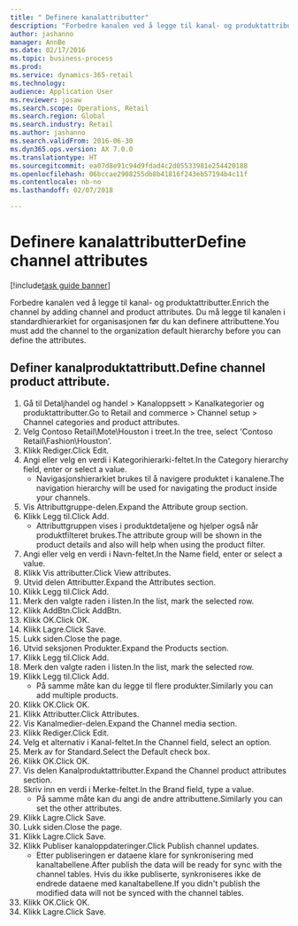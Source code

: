 ```yaml
--- 
title: " Definere kanalattributter"
description: "Forbedre kanalen ved å legge til kanal- og produktattributter."
author: jashanno
manager: AnnBe
ms.date: 02/17/2016
ms.topic: business-process
ms.prod: 
ms.service: dynamics-365-retail
ms.technology: 
audience: Application User
ms.reviewer: josaw
ms.search.scope: Operations, Retail
ms.search.region: Global
ms.search.industry: Retail
ms.author: jashanno
ms.search.validFrom: 2016-06-30
ms.dyn365.ops.version: AX 7.0.0
ms.translationtype: HT
ms.sourcegitcommit: ea07d8e91c94d9fdad4c2d05533981e254420188
ms.openlocfilehash: 06bccae2908255db8b41816f243eb57194b4c11f
ms.contentlocale: nb-no
ms.lasthandoff: 02/07/2018

---
```

# <a name="define-channel-attributes"></a><span data-ttu-id="c63b8-103"> Definere kanalattributter</span><span class="sxs-lookup"><span data-stu-id="c63b8-103">Define channel attributes</span></span>

[!include[task guide banner](../includes/task-guide-banner.md)]

<span data-ttu-id="c63b8-104">Forbedre kanalen ved å legge til kanal- og produktattributter.</span><span class="sxs-lookup"><span data-stu-id="c63b8-104">Enrich the channel by adding channel and product attributes.</span></span> <span data-ttu-id="c63b8-105">Du må legge til kanalen i standardhierarkiet for organisasjonen før du kan definere attributtene.</span><span class="sxs-lookup"><span data-stu-id="c63b8-105">You must add the channel to the organization default hierarchy before you can define the attributes.</span></span>


## <a name="define-channel-product-attribute"></a><span data-ttu-id="c63b8-106">Definer kanalproduktattributt.</span><span class="sxs-lookup"><span data-stu-id="c63b8-106">Define channel product attribute.</span></span>
1. <span data-ttu-id="c63b8-107">Gå til Detaljhandel og handel > Kanaloppsett > Kanalkategorier og produktattributter.</span><span class="sxs-lookup"><span data-stu-id="c63b8-107">Go to Retail and commerce > Channel setup > Channel categories and product attributes.</span></span>
2. <span data-ttu-id="c63b8-108">Velg Contoso Retail\Mote\Houston i treet.</span><span class="sxs-lookup"><span data-stu-id="c63b8-108">In the tree, select 'Contoso Retail\Fashion\Houston'.</span></span>
3. <span data-ttu-id="c63b8-109">Klikk Rediger.</span><span class="sxs-lookup"><span data-stu-id="c63b8-109">Click Edit.</span></span>
4. <span data-ttu-id="c63b8-110">Angi eller velg en verdi i Kategorihierarki-feltet.</span><span class="sxs-lookup"><span data-stu-id="c63b8-110">In the Category hierarchy field, enter or select a value.</span></span>
    * <span data-ttu-id="c63b8-111">Navigasjonshierarkiet brukes til å navigere produktet i kanalene.</span><span class="sxs-lookup"><span data-stu-id="c63b8-111">The navigation hierarchy will be used for navigating the product inside your channels.</span></span>  
5. <span data-ttu-id="c63b8-112">Vis Attributtgruppe-delen.</span><span class="sxs-lookup"><span data-stu-id="c63b8-112">Expand the Attribute group section.</span></span>
6. <span data-ttu-id="c63b8-113">Klikk Legg til.</span><span class="sxs-lookup"><span data-stu-id="c63b8-113">Click Add.</span></span>
    * <span data-ttu-id="c63b8-114">Attributtgruppen vises i produktdetaljene og hjelper også når produktfilteret brukes.</span><span class="sxs-lookup"><span data-stu-id="c63b8-114">The attribute group will be shown in the product details and also will help when using the product filter.</span></span>  
7. <span data-ttu-id="c63b8-115">Angi eller velg en verdi i Navn-feltet.</span><span class="sxs-lookup"><span data-stu-id="c63b8-115">In the Name field, enter or select a value.</span></span>
8. <span data-ttu-id="c63b8-116">Klikk Vis attributter.</span><span class="sxs-lookup"><span data-stu-id="c63b8-116">Click View attributes.</span></span>
9. <span data-ttu-id="c63b8-117">Utvid delen Attributter.</span><span class="sxs-lookup"><span data-stu-id="c63b8-117">Expand the Attributes section.</span></span>
10. <span data-ttu-id="c63b8-118">Klikk Legg til.</span><span class="sxs-lookup"><span data-stu-id="c63b8-118">Click Add.</span></span>
11. <span data-ttu-id="c63b8-119">Merk den valgte raden i listen.</span><span class="sxs-lookup"><span data-stu-id="c63b8-119">In the list, mark the selected row.</span></span>
12. <span data-ttu-id="c63b8-120">Klikk AddBtn.</span><span class="sxs-lookup"><span data-stu-id="c63b8-120">Click AddBtn.</span></span>
13. <span data-ttu-id="c63b8-121">Klikk OK.</span><span class="sxs-lookup"><span data-stu-id="c63b8-121">Click OK.</span></span>
14. <span data-ttu-id="c63b8-122">Klikk Lagre.</span><span class="sxs-lookup"><span data-stu-id="c63b8-122">Click Save.</span></span>
15. <span data-ttu-id="c63b8-123">Lukk siden.</span><span class="sxs-lookup"><span data-stu-id="c63b8-123">Close the page.</span></span>
16. <span data-ttu-id="c63b8-124">Utvid seksjonen Produkter.</span><span class="sxs-lookup"><span data-stu-id="c63b8-124">Expand the Products section.</span></span>
17. <span data-ttu-id="c63b8-125">Klikk Legg til.</span><span class="sxs-lookup"><span data-stu-id="c63b8-125">Click Add.</span></span>
18. <span data-ttu-id="c63b8-126">Merk den valgte raden i listen.</span><span class="sxs-lookup"><span data-stu-id="c63b8-126">In the list, mark the selected row.</span></span>
19. <span data-ttu-id="c63b8-127">Klikk Legg til.</span><span class="sxs-lookup"><span data-stu-id="c63b8-127">Click Add.</span></span>
    * <span data-ttu-id="c63b8-128">På samme måte kan du legge til flere produkter.</span><span class="sxs-lookup"><span data-stu-id="c63b8-128">Similarly you can add multiple products.</span></span>  
20. <span data-ttu-id="c63b8-129">Klikk OK.</span><span class="sxs-lookup"><span data-stu-id="c63b8-129">Click OK.</span></span>
21. <span data-ttu-id="c63b8-130">Klikk Attributter.</span><span class="sxs-lookup"><span data-stu-id="c63b8-130">Click Attributes.</span></span>
22. <span data-ttu-id="c63b8-131">Vis Kanalmedier-delen.</span><span class="sxs-lookup"><span data-stu-id="c63b8-131">Expand the Channel media section.</span></span>
23. <span data-ttu-id="c63b8-132">Klikk Rediger.</span><span class="sxs-lookup"><span data-stu-id="c63b8-132">Click Edit.</span></span>
24. <span data-ttu-id="c63b8-133">Velg et alternativ i Kanal-feltet.</span><span class="sxs-lookup"><span data-stu-id="c63b8-133">In the Channel field, select an option.</span></span>
25. <span data-ttu-id="c63b8-134">Merk av for Standard.</span><span class="sxs-lookup"><span data-stu-id="c63b8-134">Select the Default check box.</span></span>
26. <span data-ttu-id="c63b8-135">Klikk OK.</span><span class="sxs-lookup"><span data-stu-id="c63b8-135">Click OK.</span></span>
27. <span data-ttu-id="c63b8-136">Vis delen Kanalproduktattributter.</span><span class="sxs-lookup"><span data-stu-id="c63b8-136">Expand the Channel product attributes section.</span></span>
28. <span data-ttu-id="c63b8-137">Skriv inn en verdi i Merke-feltet.</span><span class="sxs-lookup"><span data-stu-id="c63b8-137">In the Brand field, type a value.</span></span>
    * <span data-ttu-id="c63b8-138">På samme måte kan du angi de andre attributtene.</span><span class="sxs-lookup"><span data-stu-id="c63b8-138">Similarly you can set the other attributes.</span></span>  
29. <span data-ttu-id="c63b8-139">Klikk Lagre.</span><span class="sxs-lookup"><span data-stu-id="c63b8-139">Click Save.</span></span>
30. <span data-ttu-id="c63b8-140">Lukk siden.</span><span class="sxs-lookup"><span data-stu-id="c63b8-140">Close the page.</span></span>
31. <span data-ttu-id="c63b8-141">Klikk Lagre.</span><span class="sxs-lookup"><span data-stu-id="c63b8-141">Click Save.</span></span>
32. <span data-ttu-id="c63b8-142">Klikk Publiser kanaloppdateringer.</span><span class="sxs-lookup"><span data-stu-id="c63b8-142">Click Publish channel updates.</span></span>
    * <span data-ttu-id="c63b8-143">Etter publiseringen er dataene klare for synkronisering med kanaltabellene.</span><span class="sxs-lookup"><span data-stu-id="c63b8-143">After publish the data will be ready for sync with the channel tables.</span></span> <span data-ttu-id="c63b8-144">Hvis du ikke publiserte, synkroniseres ikke de endrede dataene med kanaltabellene.</span><span class="sxs-lookup"><span data-stu-id="c63b8-144">If you didn't publish the modified data will not be synced with the channel tables.</span></span>  
33. <span data-ttu-id="c63b8-145">Klikk OK.</span><span class="sxs-lookup"><span data-stu-id="c63b8-145">Click OK.</span></span>
34. <span data-ttu-id="c63b8-146">Klikk Lagre.</span><span class="sxs-lookup"><span data-stu-id="c63b8-146">Click Save.</span></span>


